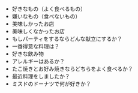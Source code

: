 - 好きなもの（よく食べるもの）
- 嫌いなもの（食べないもの）
- 美味しかったお店
- 美味しくなかったお店
- もしパーティをするならどんな献立にするか？
- 一番得意な料理は？
- 好きな飲み物
- アレルギーはあるか？
- たこ焼きとお好み焼きならどちらをよく食べるか？
- 最近料理をしましたか？
- ミスドのドーナツで何が好きか？
